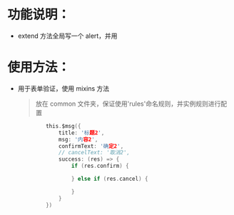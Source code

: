 # 功能说明：

- extend 方法全局写一个 alert，并用

# 使用方法：

- 用于表单验证，使用 mixins 方法
  > 放在 common 文件夹，保证使用'rules'命名规则，并实例规则进行配置

```c
            this.$msg({
                title: '标题2',
                msg: '内容2',
                confirmText: '确定2',
                // cancelText: '取消2',
                success: (res) => {
                    if (res.confirm) {

                    } else if (res.cancel) {

                    }
                }
            })
```
